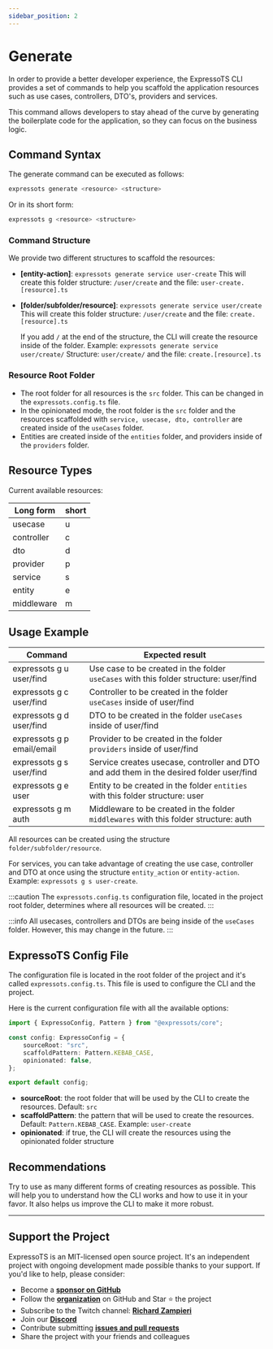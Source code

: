 ```yaml
---
sidebar_position: 2
---
```


# Generate

In order to provide a better developer experience, the ExpressoTS CLI provides a set of commands to help you scaffold the application resources such as use cases, controllers, DTO's, providers and services.

This command allows developers to stay ahead of the curve by generating the boilerplate code for the application, so they can focus on the business logic.

## Command Syntax

The generate command can be executed as follows:

```bash
expressots generate <resource> <structure>
```

Or in its short form:

```bash
expressots g <resource> <structure>
```

### Command Structure

We provide two different structures to scaffold the resources:

-   **[entity-action]**: `expressots generate service user-create`
    This will create this folder structure: `/user/create` and the file: `user-create.[resource].ts`

-   **[folder/subfolder/resource]**: `expressots generate service user/create`
    This will create this folder structure: `/user/create` and the file: `create.[resource].ts`

    If you add `/` at the end of the structure, the CLI will create the resource inside of the folder. Example: `expressots generate service user/create/`
    Structure: `user/create/` and the file: `create.[resource].ts`

### Resource Root Folder

-   The root folder for all resources is the `src` folder. This can be changed in the `expressots.config.ts` file.
-   In the opinionated mode, the root folder is the `src` folder and the resources scaffolded with `service, usecase, dto, controller` are created inside of the `useCases` folder.
-   Entities are created inside of the `entities` folder, and providers inside of the `providers` folder.

## Resource Types

Current available resources:

| Long form  | short |
| ---------- | ----- |
| usecase    | u     |
| controller | c     |
| dto        | d     |
| provider   | p     |
| service    | s     |
| entity     | e     |
| middleware | m     |

## Usage Example

| Command                    | Expected result                                                                          |
| -------------------------- | ---------------------------------------------------------------------------------------- |
| expressots g u user/find   | Use case to be created in the folder `useCases` with this folder structure: user/find    |
| expressots g c user/find   | Controller to be created in the folder `useCases` inside of user/find                    |
| expressots g d user/find   | DTO to be created in the folder `useCases` inside of user/find                           |
| expressots g p email/email | Provider to be created in the folder `providers` inside of user/find                     |
| expressots g s user/find   | Service creates usecase, controller and DTO and add them in the desired folder user/find |
| expressots g e user        | Entity to be created in the folder `entities` with this folder structure: user           |
| expressots g m auth        | Middleware to be created in the folder `middlewares` with this folder structure: auth    |

All resources can be created using the structure `folder/subfolder/resource`.

For services, you can take advantage of creating the use case, controller and DTO at once using the structure `entity_action` or `entity-action`. Example: `expressots g s user-create`.

:::caution
The `expressots.config.ts` configuration file, located in the project root folder, determines where all resources will be created.
:::

:::info
All usecases, controllers and DTOs are being inside of the `useCases` folder. However, this may change in the future.
:::

## ExpressoTS Config File

The configuration file is located in the root folder of the project and it's called `expressots.config.ts`. This file is used to configure the CLI and the project.

Here is the current configuration file with all the available options:

```typescript
import { ExpressoConfig, Pattern } from "@expressots/core";

const config: ExpressoConfig = {
    sourceRoot: "src",
    scaffoldPattern: Pattern.KEBAB_CASE,
    opinionated: false,
};

export default config;
```

-   **sourceRoot**: the root folder that will be used by the CLI to create the resources. Default: `src`
-   **scaffoldPattern**: the pattern that will be used to create the resources. Default: `Pattern.KEBAB_CASE`. Example: `user-create`
-   **opinionated**: if true, the CLI will create the resources using the opinionated folder structure

## Recommendations

Try to use as many different forms of creating resources as possible. This will help you to understand how the CLI works and how to use it in your favor. It also helps us improve the CLI to make it more robust.

---

## Support the Project

ExpressoTS is an MIT-licensed open source project. It's an independent project with ongoing development made possible thanks to your support. If you'd like to help, please consider:

-   Become a **[sponsor on GitHub](https://github.com/sponsors/expressots)**
-   Follow the **[organization](https://github.com/expressots)** on GitHub and Star ⭐ the project
-   Subscribe to the Twitch channel: **[Richard Zampieri](https://www.twitch.tv/richardzampieri)**
-   Join our **[Discord](https://discord.com/invite/PyPJfGK)**
-   Contribute submitting **[issues and pull requests](https://github.com/expressots/expressots/issues/new/choose)**
-   Share the project with your friends and colleagues
